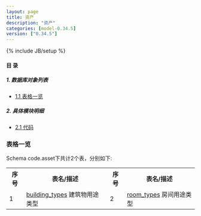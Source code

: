 ```yaml
---
layout: page
title: 资产 
description: "资产"
categories: [model-0.34.5]
version: ["0.34.5"]
---
```

{% include JB/setup %}

#### 目 录

##### 1. 数据库对象列表
  * [1.1 表格一览](index.html#表格一览)

##### 2. 具体模块明细
* [2.1 代码](/model/code/asset/all.html)

### 表格一览
Schema code.asset下共计2个表，分别如下:

<table class="table table-bordered table-striped table-condensed">
  <tr>
    <th class="info_header text-center">序号</th>
    <th class="info_header">表名/描述</th>
    <th class="info_header text-center">序号</th>
    <th class="info_header">表名/描述</th>
  </tr>
  <tr>
    <td>1</td>
    <td><a href="/model/code/asset/all.html#表格-building_types-建筑物用途类型">building_types</a> 建筑物用途类型</td>
    <td>2</td>
    <td><a href="/model/code/asset/all.html#表格-room_types-房间用途类型">room_types</a> 房间用途类型</td>
  </tr>
</table>

